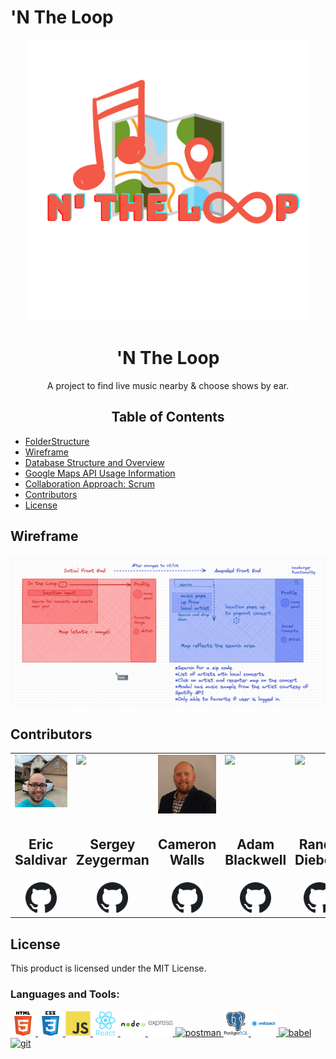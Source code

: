 # 'N The Loop

<p align="center">
    <img src="./docs/N' The Loop (2).png" width="450"/>
</p>
<h1 align ="center">'N The Loop</h1>
<p align="center">A project to find live music nearby &amp; choose shows by ear.</p>


<h2 align="center">Table of Contents</h2>


* [FolderStructure]()
* [Wireframe]()
* [Database Structure and Overview]()
* [Google Maps API Usage Information]()
* [Collaboration Approach: Scrum]()
* [Contributors]()
* [License]()

<h2 href="#Wireframe" >Wireframe</h2>
<p align="center">
<img src="./docs/ntheloopwireframe.png" width="800"/>
 </p>
<h2 href="#Contributors" >Contributors</h2>

<table align="center">
  <tr>
    <td valign="top"> <img src="./docs/eric git.jpeg" width="250"/></td>
    <td valign="top"> <img src="./docs/charlie git.png" width="250"/></td>
    <td valign="top"> <img src="./docs/camerongit.jpeg" width="250"/></td>
    <td valign="top"> <img src="./docs/miklosgit.jpeg" width="250"/></td>
    <td valign="top"> <img src="./docs/miklosgit.jpeg" width="250"/></td>
  </tr>
  <tr>
      <td valign="top"><h2 align="center">Eric Saldivar</h2></td>
      <td valign="top"><h2 align="center">Sergey Zeygerman</h2></td>
      <td valign="top"><h2 align="center">Cameron Walls</h2></td>
      <td valign="top"><h2 align="center">Adam Blackwell</h2></td>
      <td valign="top"><h2 align="center">Randy Diebold </h2></td>
  </tr>
   <tr>
      <td align="center"><a href="https://github.com/esaldivar" target="_blank" align="center"> <img src="./docs/githubIcon1.png" alt="ericGitHub" width="50" height="50"/></a></td>
      <td align="center"><a href="https://github.com/Sergey01" target="_blank" align="center"> <img src="./docs/githubIcon1.png" alt="sergeyGitHub" width="50" height="50"/></a></td>
      <td align="center"><a href="https://github.com/cwalls45" target="_blank" align="center"> <img src="./docs/githubIcon1.png" alt="cameronGitHub" width="50" height="50"/></a></td>
      <td align="center"><a href="https://github.com/atb2119" target="_blank" align="center"> <img src="./docs/githubIcon1.png" alt="miklosGitHub" width="50" height="50"/></a></td>
       <td align="center"><a href="https://github.com/Randy-diebold" target="_blank" align="center"> <img src="./docs/githubIcon1.png" alt="ericGitHub" width="50" height="50"/></a></td>
  </tr>
</table>
<h2 href="#License" >License</h2>

This product is licensed under the MIT License.


<h3 align="left">Languages and Tools:</h3>
<p align="left"> 
    <a href="https://www.w3.org/html/" target="_blank"> <img src="https://raw.githubusercontent.com/devicons/devicon/master/icons/html5/html5-original-wordmark.svg" alt="html5" width="40" height="40"/> </a><a href="https://www.w3schools.com/css/" target="_blank"> <img src="https://raw.githubusercontent.com/devicons/devicon/master/icons/css3/css3-original-wordmark.svg" alt="css3" width="40" height="40"/> </a><a href="https://developer.mozilla.org/en-US/docs/Web/JavaScript" target="_blank"> <img src="https://raw.githubusercontent.com/devicons/devicon/master/icons/javascript/javascript-original.svg" alt="javascript" width="40" height="40"/> </a><a href="https://reactjs.org/" target="_blank"> <img src="https://raw.githubusercontent.com/devicons/devicon/master/icons/react/react-original-wordmark.svg" alt="react" width="40" height="40"/> </a><a href="https://nodejs.org" target="_blank"> <img src="https://raw.githubusercontent.com/devicons/devicon/master/icons/nodejs/nodejs-original-wordmark.svg" alt="nodejs" width="40" height="40"/> </a><a href="https://expressjs.com" target="_blank"><img src="https://raw.githubusercontent.com/devicons/devicon/master/icons/express/express-original-wordmark.svg" alt="express" width="40" height="40"/> </a><a href="https://postman.com" target="_blank"> <img src="https://www.vectorlogo.zone/logos/getpostman/getpostman-icon.svg" alt="postman" width="40" height="40"/> </a><a href="https://www.postgresql.org" target="_blank"> <img src="https://raw.githubusercontent.com/devicons/devicon/master/icons/postgresql/postgresql-original-wordmark.svg" alt="postgresql" width="40" height="40"/> </a><a href="https://webpack.js.org" target="_blank"> <img src="https://raw.githubusercontent.com/devicons/devicon/d00d0969292a6569d45b06d3f350f463a0107b0d/icons/webpack/webpack-original-wordmark.svg" alt="webpack" width="40" height="40"/> </a><a href="https://babeljs.io/" target="_blank"> <img src="https://www.vectorlogo.zone/logos/babeljs/babeljs-icon.svg" alt="babel" width="40" height="40"/> </a></a> <a href="https://git-scm.com/" target="_blank"> <img src="https://www.vectorlogo.zone/logos/git-scm/git-scm-icon.svg" alt="git" width="40" height="40"/> </a> 
  </p>
